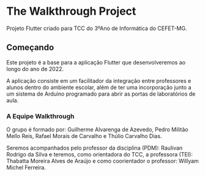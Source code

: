 # The Walkthrough Project

Projeto Flutter criado para TCC do 3ºAno de Informática do CEFET-MG.

## Começando

Este projeto é a base para a aplicação Flutter que desenvolveremos ao longo do ano de 2022.

A aplicação consiste em um facilitador da integração entre professores e alunos dentro do ambiente escolar, 
além de ter uma incorporação junto a um sistema de Arduino programado para abrir as portas de laboratórios de aula. 

### A Equipe Walkthrough 

O grupo é formado por:
Guilherme Alvarenga de Azevedo, Pedro Militão Mello Reis, Rafael Morais de Carvalho e Thúlio Carvalho Dias.

Seremos acompanhados pelo professor da disciplina (PDM): Raulivan Rodrigo da Silva e teremos, como orientadora do TCC, a professora (TEI): Thabatta Moreira Alves de Araújo e como coorientador o professor: Willyam Michel Ferreira.

